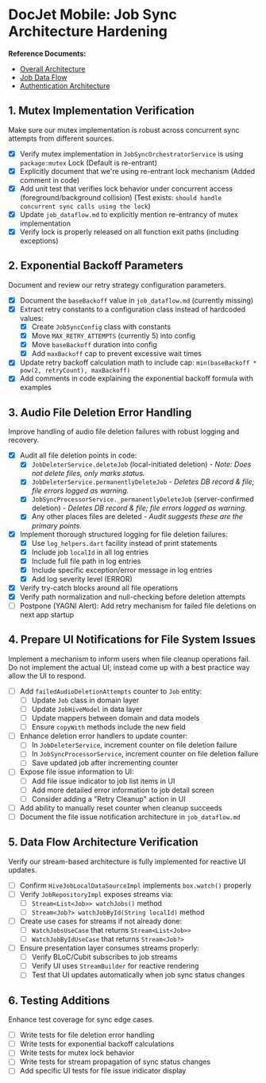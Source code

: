 # DocJet Mobile: Job Sync Architecture Hardening

**Reference Documents:**
- [Overall Architecture](docs/current/architecture.md)
- [Job Data Flow](docs/current/job_dataflow.md)
- [Authentication Architecture](docs/current/auth_architecture.md)

## 1. Mutex Implementation Verification
Make sure our mutex implementation is robust across concurrent sync attempts from different sources.

- [X] Verify mutex implementation in `JobSyncOrchestratorService` is using `package:mutex` Lock (Default is re-entrant)
- [X] Explicitly document that we're using re-entrant lock mechanism (Added comment in code)
- [X] Add unit test that verifies lock behavior under concurrent access (foreground/background collision) (Test exists: `should handle concurrent sync calls using the lock`)
- [X] Update `job_dataflow.md` to explicitly mention re-entrancy of mutex implementation
- [X] Verify lock is properly released on all function exit paths (including exceptions)

## 2. Exponential Backoff Parameters
Document and review our retry strategy configuration parameters.

- [X] Document the `baseBackoff` value in `job_dataflow.md` (currently missing)
- [X] Extract retry constants to a configuration class instead of hardcoded values:
  - [X] Create `JobSyncConfig` class with constants
  - [X] Move `MAX_RETRY_ATTEMPTS` (currently 5) into config
  - [X] Move `baseBackoff` duration into config
  - [X] Add `maxBackoff` cap to prevent excessive wait times
- [X] Update retry backoff calculation math to include cap: `min(baseBackoff * pow(2, retryCount), maxBackoff)`
- [X] Add comments in code explaining the exponential backoff formula with examples

## 3. Audio File Deletion Error Handling
Improve handling of audio file deletion failures with robust logging and recovery.

- [X] Audit all file deletion points in code:
  - [X] `JobDeleterService.deleteJob` (local-initiated deletion) - *Note: Does not delete files, only marks status.*
  - [X] `JobDeleterService.permanentlyDeleteJob` - *Deletes DB record & file; file errors logged as warning.*
  - [X] `JobSyncProcessorService._permanentlyDeleteJob` (server-confirmed deletion) - *Deletes DB record & file; file errors logged as warning.*
  - [X] Any other places files are deleted - *Audit suggests these are the primary points.*
- [X] Implement thorough structured logging for file deletion failures:
  - [X] Use `log_helpers.dart` facility instead of print statements
  - [X] Include job `localId` in all log entries
  - [X] Include full file path in log entries
  - [X] Include specific exception/error message in log entries
  - [X] Add log severity level (ERROR)
- [X] Verify try-catch blocks around all file operations
- [X] Verify path normalization and null-checking before deletion attempts
- [ ] Postpone (YAGNI Alert): Add retry mechanism for failed file deletions on next app startup

## 4. Prepare UI Notifications for File System Issues
Implement a mechanism to inform users when file cleanup operations fail. Do not implement the actual UI; instead come up with a best practice way allow the UI to respond.

- [ ] Add `failedAudioDeletionAttempts` counter to `Job` entity:
  - [ ] Update `Job` class in domain layer
  - [ ] Update `JobHiveModel` in data layer
  - [ ] Update mappers between domain and data models
  - [ ] Ensure `copyWith` methods include the new field
- [ ] Enhance deletion error handlers to update counter:
  - [ ] In `JobDeleterService`, increment counter on file deletion failure
  - [ ] In `JobSyncProcessorService`, increment counter on file deletion failure
  - [ ] Save updated job after incrementing counter
- [ ] Expose file issue information to UI:
  - [ ] Add file issue indicator to job list items in UI
  - [ ] Add more detailed error information to job detail screen
  - [ ] Consider adding a "Retry Cleanup" action in UI
- [ ] Add ability to manually reset counter when cleanup succeeds
- [ ] Document the file issue notification architecture in `job_dataflow.md`

## 5. Data Flow Architecture Verification
Verify our stream-based architecture is fully implemented for reactive UI updates.

- [ ] Confirm `HiveJobLocalDataSourceImpl` implements `box.watch()` properly
- [ ] Verify `JobRepositoryImpl` exposes streams via:
  - [ ] `Stream<List<Job>> watchJobs()` method
  - [ ] `Stream<Job?> watchJobById(String localId)` method
- [ ] Create use cases for streams if not already done:
  - [ ] `WatchJobsUseCase` that returns `Stream<List<Job>>`
  - [ ] `WatchJobByIdUseCase` that returns `Stream<Job?>`
- [ ] Ensure presentation layer consumes streams properly:
  - [ ] Verify BLoC/Cubit subscribes to job streams
  - [ ] Verify UI uses `StreamBuilder` for reactive rendering
  - [ ] Test that UI updates automatically when job sync status changes

## 6. Testing Additions
Enhance test coverage for sync edge cases.

- [ ] Write tests for file deletion error handling
- [ ] Write tests for exponential backoff calculations
- [ ] Write tests for mutex lock behavior
- [ ] Write tests for stream propagation of sync status changes
- [ ] Add specific UI tests for file issue indicator display 